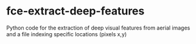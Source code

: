 # fce-extract-deep-features
Python code for the extraction of deep visual features from aerial images and a file indexing specific locations (pixels x,y)
